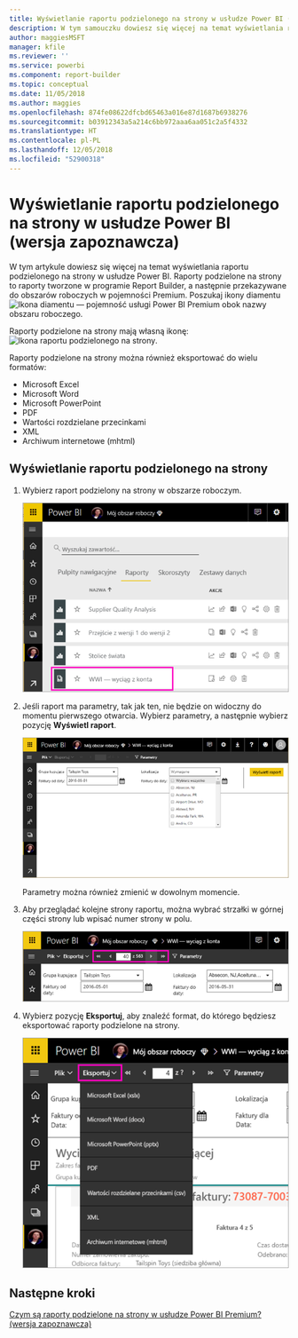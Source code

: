 ```yaml
---
title: Wyświetlanie raportu podzielonego na strony w usłudze Power BI (wersja zapoznawcza)
description: W tym samouczku dowiesz się więcej na temat wyświetlania raportów podzielonych na strony w usłudze Power BI.
author: maggiesMSFT
manager: kfile
ms.reviewer: ''
ms.service: powerbi
ms.component: report-builder
ms.topic: conceptual
ms.date: 11/05/2018
ms.author: maggies
ms.openlocfilehash: 874fe08622dfcbd65463a016e87d1687b6938276
ms.sourcegitcommit: b03912343a5a214c6bb972aaa6aa051c2a5f4332
ms.translationtype: HT
ms.contentlocale: pl-PL
ms.lasthandoff: 12/05/2018
ms.locfileid: "52900318"
---
```

# <a name="view-a-paginated-report-in-the-power-bi-service-preview"></a>Wyświetlanie raportu podzielonego na strony w usłudze Power BI (wersja zapoznawcza)

W tym artykule dowiesz się więcej na temat wyświetlania raportu podzielonego na strony w usłudze Power BI. Raporty podzielone na strony to raporty tworzone w programie Report Builder, a następnie przekazywane do obszarów roboczych w pojemności Premium. Poszukaj ikony diamentu ![Ikona diamentu — pojemność usługi Power BI Premium](media/paginated-reports-save-to-power-bi-service/premium-diamond.png) obok nazwy obszaru roboczego. 

Raporty podzielone na strony mają własną ikonę: ![Ikona raportu podzielonego na strony](media/paginated-reports-view-power-bi-service/power-bi-paginated-report-icon.png).

Raporty podzielone na strony można również eksportować do wielu formatów: 

- Microsoft Excel
- Microsoft Word
- Microsoft PowerPoint
- PDF
- Wartości rozdzielane przecinkami
- XML
- Archiwum internetowe (mhtml)

## <a name="view-a-paginated-report"></a>Wyświetlanie raportu podzielonego na strony

1. Wybierz raport podzielony na strony w obszarze roboczym.

    ![Raport podzielony na strony w usłudze Power BI](media/paginated-reports-view-power-bi-service/power-bi-paginated-report-in-service.png)

2. Jeśli raport ma parametry, tak jak ten, nie będzie on widoczny do momentu pierwszego otwarcia. Wybierz parametry, a następnie wybierz pozycję **Wyświetl raport**. 

     ![Wybieranie parametrów w celu wyświetlenia raportu](media/paginated-reports-view-power-bi-service/power-bi-paginated-select-parameters.png)

    Parametry można również zmienić w dowolnym momencie.

1. Aby przeglądać kolejne strony raportu, można wybrać strzałki w górnej części strony lub wpisać numer strony w polu.
    
   ![Przechodzenie do wybranej strony raportu](media/paginated-reports-view-power-bi-service/power-bi-paginated-page-thru-report.png)

4. Wybierz pozycję **Eksportuj**, aby znaleźć format, do którego będziesz eksportować raporty podzielone na strony.

    ![Wybieranie formatu eksportu](media/paginated-reports-view-power-bi-service/power-bi-paginated-export.png)


## <a name="next-steps"></a>Następne kroki

[Czym są raporty podzielone na strony w usłudze Power BI Premium? (wersja zapoznawcza)](paginated-reports-report-builder-power-bi.md)
